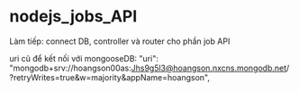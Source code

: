 # nodejs_jobs_API

Làm tiếp: connect DB, controller và router cho phần job API

uri cũ để kết nối với mongooseDB: "uri": "mongodb+srv://hoangson00as:Jhs9g5l3@hoangson.nxcns.mongodb.net/?retryWrites=true&w=majority&appName=hoangson",


